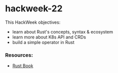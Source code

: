 # hackweek-22
This HackWeek objectives:
  - learn about Rust's concepts, syntax & ecosystem
  - learn more about K8s API and CRDs
  - build a simple operator in Rust


### Resources:
- [Rust Book](https://rust-book.cs.brown.edu/experiment-intro.html)
